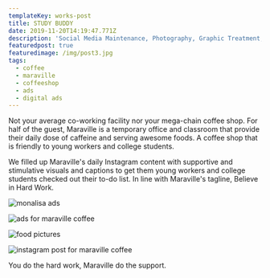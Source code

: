 ```yaml
---
templateKey: works-post
title: STUDY BUDDY
date: 2019-11-20T14:19:47.771Z
description: 'Social Media Maintenance, Photography, Graphic Treatment, Campaign.'
featuredpost: true
featuredimage: /img/post3.jpg
tags:
  - coffee
  - maraville
  - coffeeshop
  - ads
  - digital ads
---
```

Not your average co-working facility nor your mega-chain coffee shop. For half of the guest, Maraville is a temporary office and classroom that provide their daily dose of caffeine and serving awesome foods. A coffee shop that is friendly to young workers and college students. 

We filled up Maraville's daily Instagram content with supportive and stimulative visuals and captions to get them young workers and college students checked out their to-do list. In line with Maraville's tagline, Believe in Hard Work.

![monalisa ads](/img/post3.jpg "smiling lady")

![ads for maraville coffee](/img/post1.jpg "sleepy eyes and beautiful lady")

![food pictures](/img/post2.jpg "pancake and sandwich")

![instagram post for maraville coffee](/img/post4.jpg "content plan")

You do the hard work, Maraville do the support.
